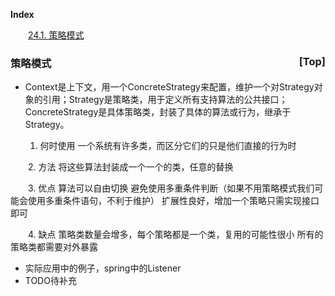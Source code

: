 <a name="index">**Index**</a>

&emsp;&emsp;<a href="#0">24.1. 策略模式</a>  
### <a name="0">策略模式</a><a style="float:right;text-decoration:none;" href="#index">[Top]</a>
- Context是上下文，用一个ConcreteStrategy来配置，维护一个对Strategy对象的引用；Strategy是策略类，用于定义所有支持算法的公共接口；ConcreteStrategy是具体策略类，封装了具体的算法或行为，继承于Strategy。


   1. 何时使用
 一个系统有许多类，而区分它们的只是他们直接的行为时

 　　2. 方法
 将这些算法封装成一个一个的类，任意的替换

 　　3. 优点
 算法可以自由切换
  避免使用多重条件判断（如果不用策略模式我们可能会使用多重条件语句，不利于维护）
  扩展性良好，增加一个策略只需实现接口即可

 　　4. 缺点
 策略类数量会增多，每个策略都是一个类，复用的可能性很小
  所有的策略类都需要对外暴露

- 实际应用中的例子，spring中的Listener
- TODO待补充

